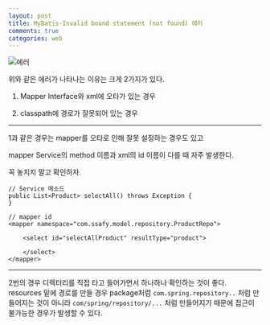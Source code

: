 ```yaml
---
layout: post
title: MyBatis-Invalid bound statement (not found) 에러
comments: true 
categories: web
---
```


![에러](https://user-images.githubusercontent.com/39397110/116561235-1a0b9d00-a93d-11eb-9ece-ed4dfd661906.png)

위와 같은 에러가 나타나는 이유는 크게 2가지가 있다. 

1. Mapper Interface와 xml에 오타가 있는 경우
  
2. classpath에 경로가 잘못되어 있는 경우

---

1과 같은 경우는 mapper를 오타로 인해 잘못 설정하는 경우도 있고

mapper Service의 method 이름과 xml의 id 이름이 다를 때 자주 발생한다.

꼭 놓치지 말고 확인하자.
```
// Service 메소드
public List<Product> selectAll() throws Exception {
}

// mapper id
<mapper namespace="com.ssafy.model.repository.ProductRepo">
	
	<select id="selectAllProduct" resultType="product">
		
	</select>
</mapper>

```
---

2번의 경우 디렉터리를 직접 타고 들어가면서 하나하나 확인하는 것이 좋다.
resources 밑에 경로를 만들 경우 package처럼 ```com.spring.repository..``` 처럼 만들어지는 것이 아니라
```com/spring/repository/...``` 처럼 만들어지기 때문에 접근이 불가능한 경우가 발생할 수 있다.